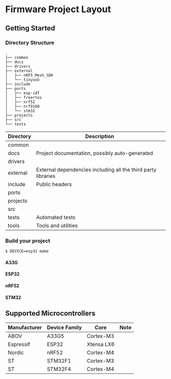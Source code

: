 # Firmware Project Layout

## Getting Started
### Directory Structure

```shell
.
├── common
├── docs
├── drivers
├── external
│   ├── nRF5_Mesh_SDK
│   └── tinyusb
├── include
├── ports
│   ├── esp-idf
│   ├── freertos
│   ├── nrf52
│   ├── nrf9160
│   └── stm32
├── projects
├── src
└── tests
```

| Directory | Description                                                   |
| --------- | -----------                                                   |
| common    |                                                               |
| docs      | Project documentation, possibly auto-generated                |
| drivers   |                                                               |
| external  | External dependencies including all the third party libraries |
| include   | Public headers                                                |
| ports     |                                                               |
| projects  |                                                               |
| src       |                                                               |
| tests     | Automated tests                                               |
| tools     | Tools and utilities                                           |

### Build your project

```shell
$ DEVICE=esp32 make
```

#### A33G
#### ESP32
#### nRF52
#### STM32

## Supported Microcontrollers

| Manufacturer | Device Family | Core       | Note |
| ------------ | ------------- | ---------- | ---- |
| ABOV         | A33G5         | Cortex-M3  |      |
| Espressif    | ESP32         | Xtensa LX6 |      |
| Nordic       | nRF52         | Cortex-M4  |      |
| ST           | STM32F1       | Cortex-M3  |      |
| ST           | STM32F4       | Cortex-M4  |      |
